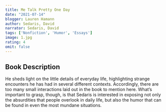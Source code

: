 ```yaml
---
title: Me Talk Pretty One Day
date: "2021-07-14"
blogger: Lauren Hamann
author: Sedaris, David
narrator: Sedaris, David
tags: ['Nonfiction', 'Humor', 'Essays']
image: 1.jpg
rating: 4
omit: false
---
```



## Book Description
He sheds light on the little details of everyday life, highlighting strange encounters he has had in several different contexts. Accordingly, there are too many small interactions laid out in the book to mention here. What’s important to grasp, though, is that Sedaris is interested in exposing not only the absurdities that people overlook in daily life, but also the humor that can be found in even the most mundane situations.